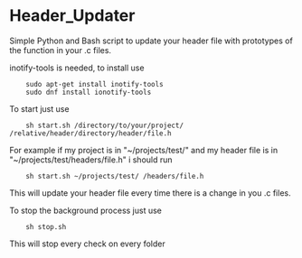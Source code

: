 # Header_Updater
Simple Python and Bash script to update your header file with prototypes of the function in your .c files.

inotify-tools is needed, to install use

        sudo apt-get install inotify-tools
        sudo dnf install ionotify-tools

To start just use


        sh start.sh /directory/to/your/project/ /relative/header/directory/header/file.h

For example if my project is in "~/projects/test/" and my header file is in "~/projects/test/headers/file.h" i should run

        sh start.sh ~/projects/test/ /headers/file.h

This will update your header file every time there is a change in you .c files.

To stop the background process just use

        sh stop.sh

This will stop every check on every folder
